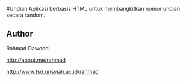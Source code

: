 #Undian
Aplikasi berbasis HTML untuk membangkitkan nomor undian secara random.

Author
------
Rahmad Dawood

http://about.me/rahmad

http://www.fsd.unsyiah.ac.id/rahmad
